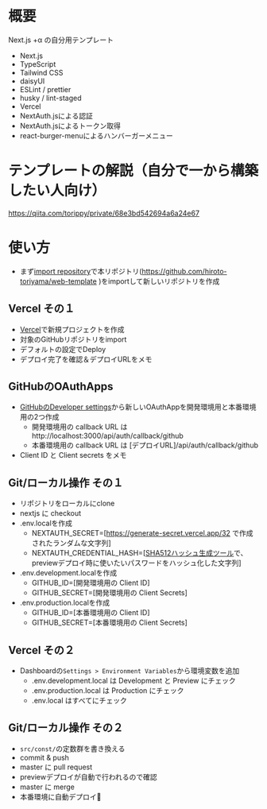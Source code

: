# 概要

Next.js +α の自分用テンプレート

- Next.js
- TypeScript
- Tailwind CSS
- daisyUI
- ESLint / prettier
- husky / lint-staged
- Vercel
- NextAuth.jsによる認証
- NextAuth.jsによるトークン取得
- react-burger-menuによるハンバーガーメニュー

# テンプレートの解説（自分で一から構築したい人向け）

https://qiita.com/torippy/private/68e3bd542694a6a24e67

# 使い方

- まず[import repository](https://github.com/new/import)で本リポジトリ(https://github.com/hiroto-toriyama/web-template )をimportして新しいリポジトリを作成

## Vercel その１

- [Vercel](https://vercel.com/new)で新規プロジェクトを作成
- 対象のGitHubリポジトリをimport
- デフォルトの設定でDeploy
- デプロイ完了を確認＆デプロイURLをメモ

## GitHubのOAuthApps

- [GitHubのDeveloper settings](https://github.com/settings/developers)から新しいOAuthAppを開発環境用と本番環境用の2つ作成
  - 開発環境用の callback URL は http://localhost:3000/api/auth/callback/github
  - 本番環境用の callback URL は [デプロイURL]/api/auth/callback/github
- Client ID と Client secrets をメモ

## Git/ローカル操作 その１

- リポジトリをローカルにclone
- nextjs に checkout
- .env.localを作成
  - NEXTAUTH_SECRET=[https://generate-secret.vercel.app/32 で作成されたランダムな文字列]
  - NEXTAUTH_CREDENTIAL_HASH=[[SHA512ハッシュ生成ツール](https://www.milk-island.net/javascript/hashgenerator/sha2_512.html)で、previewデプロイ時に使いたいパスワードをハッシュ化した文字列]
- .env.development.localを作成
  - GITHUB_ID=[開発環境用の Client ID]
  - GITHUB_SECRET=[開発環境用の Client Secrets]
- .env.production.localを作成
  - GITHUB_ID=[本番環境用の Client ID]
  - GITHUB_SECRET=[本番環境用の Client Secrets]

## Vercel その２

- Dashboardの`Settings > Environment Variables`から環境変数を追加
  - .env.development.local は Development と Preview にチェック
  - .env.production.local は Production にチェック
  - .env.local はすべてにチェック

## Git/ローカル操作 その２
- `src/const/`の定数群を書き換える
- commit & push
- master に pull request
- previewデプロイが自動で行われるので確認
- master に merge
- 本番環境に自動デプロイ🎉
